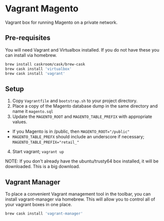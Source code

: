 # Vagrant Magento

Vagrant box for running Magento on a private network.

## Pre-requisites

You will need Vagrant and Virtualbox installed.  If you do not have these you can install via homebrew.

```sh
brew install caskroom/cask/brew-cask
brew cask install 'virtualbox'
brew cask install 'vagrant'
```

## Setup

1. Copy `Vagrantfile` and `bootstrap.sh` to your project directory.
2. Place a copy of the Magento database dump in the same directory and name it `magento.sql`
3. Update the `MAGENTO_ROOT` and `MAGENTO_TABLE_PREFIX` with appropriate values.
  - If you Magento is in /public, then `MAGENTO_ROOT="/public"`
  - `MAGENTO_TABLE_PREFX` should include an underscore if necessary; `MAGENTO_TABLE_PREFIX="retail_"`
4. Start vagrant; `vagrant up`

NOTE: If you don't already have the ubuntu/trusty64 box installed, it will be downloaded.  This is a big download.

## Vagrant Manager

To place a convenient Vagrant management tool in the toolbar, you can install vagrant-manager via homebrew.  This will allow you to control all of your vagrant boxes in one place.

```sh
brew cask install 'vagrant-manager'
```
